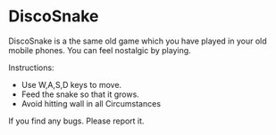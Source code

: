 # DiscoSnake

DiscoSnake is a the same old game which you have played in your old mobile phones.
You can feel nostalgic by playing.


Instructions:
* Use W,A,S,D keys to move.
* Feed the snake so that it grows. 
* Avoid hitting wall in all Circumstances

If you find any bugs. Please report it.


